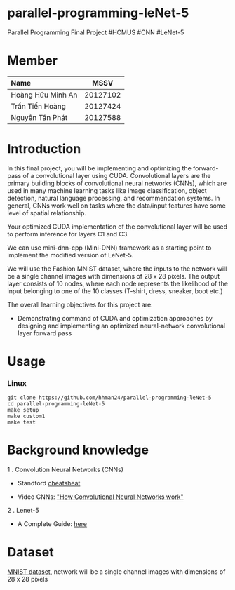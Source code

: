 # parallel-programming-leNet-5
Parallel Programming Final Project #HCMUS #CNN #LeNet-5

# Member
|Name       |MSSV    |    
|:----------------|:------:|
|Hoàng Hữu Minh An|20127102|
|Trần Tiến Hoàng  |20127424|
|Nguyễn Tấn Phát|20127588|

#  Introduction

In this final project, you will be implementing and optimizing the forward-pass of a convolutional layer using CUDA. Convolutional layers are the primary building blocks of convolutional neural networks (CNNs), which are used in many machine learning tasks like image classification, object detection, natural language processing, and recommendation systems. In general, CNNs work well on tasks where the data/input features have some level of spatial relationship.

Your optimized CUDA implementation of the convolutional layer will be used to perform inference for layers C1 and C3. 

We can use mini-dnn-cpp (Mini-DNN) framework as a starting point to implement the modified version of LeNet-5.

We will use the Fashion MNIST dataset, where the inputs to the network will be a single channel images with dimensions of 28 x 28 pixels. The output layer consists of 10 nodes, where each node represents the likelihood of the input belonging to one of the 10 classes (T-shirt, dress, sneaker, boot etc.)

The overall learning objectives for this project are:
 - Demonstrating command of CUDA and optimization approaches by designing and implementing an optimized neural-network convolutional layer forward pass

# Usage
### Linux
```shell
git clone https://github.com/hhman24/parallel-programming-leNet-5
cd parallel-programming-leNet-5
make setup
make custom1
make test
```

#  Background knowledge

1 . Convolution Neural Networks (CNNs)

* Standford [cheatsheat](https://stanford.edu/~shervine/teaching/cs-230/cheatsheet-convolutional-neural-networks#overview)
  
* Video CNNs: ["How Convolutional Neural Networks work"](https://www.youtube.com/watch?v=FmpDIaiMIeA)
  
2 . Lenet-5
  
* A Complete Guide: [here](https://www.kaggle.com/code/blurredmachine/lenet-architecture-a-complete-guide/notebook)

# Dataset

[MNIST dataset](https://github.com/zalandoresearch/fashion-mnist), network will be a single channel images with dimensions of 28 x 28 pixels
